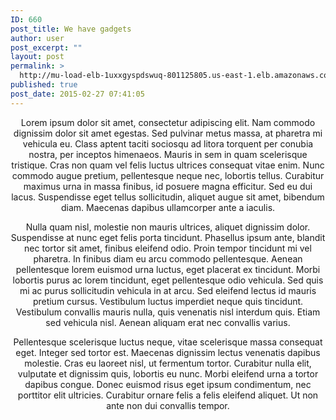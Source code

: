 ```yaml
---
ID: 660
post_title: We have gadgets
author: user
post_excerpt: ""
layout: post
permalink: >
  http://mu-load-elb-1uxxgyspdswuq-801125805.us-east-1.elb.amazonaws.com/2015/02/27/nulla-pretium-leo-ac-congue/
published: true
post_date: 2015-02-27 07:41:05
---
```

<header class="entry-header">Lorem ipsum dolor sit amet, consectetur adipiscing elit. Nam commodo dignissim dolor sit amet egestas. Sed pulvinar metus massa, at pharetra mi vehicula eu. Class aptent taciti sociosqu ad litora torquent per conubia nostra, per inceptos himenaeos. Mauris in sem in quam scelerisque tristique. Cras non quam vel felis luctus ultrices consequat vitae enim. Nunc commodo augue pretium, pellentesque neque nec, lobortis tellus. Curabitur maximus urna in massa finibus, id posuere magna efficitur. Sed eu dui lacus. Suspendisse eget tellus sollicitudin, aliquet augue sit amet, bibendum diam. Maecenas dapibus ullamcorper ante a iaculis.

Nulla quam nisl, molestie non mauris ultrices, aliquet dignissim dolor. Suspendisse at nunc eget felis porta tincidunt. Phasellus ipsum ante, blandit nec tortor sit amet, finibus eleifend odio. Proin tempor tincidunt mi vel pharetra. In finibus diam eu arcu commodo pellentesque. Aenean pellentesque lorem euismod urna luctus, eget placerat ex tincidunt. Morbi lobortis purus ac lorem tincidunt, eget pellentesque odio vehicula. Sed quis mi ac purus sollicitudin vehicula in at arcu. Sed eleifend lectus id mauris pretium cursus. Vestibulum luctus imperdiet neque quis tincidunt. Vestibulum convallis mauris nulla, quis venenatis nisl interdum quis. Etiam sed vehicula nisl. Aenean aliquam erat nec convallis varius.

Pellentesque scelerisque luctus neque, vitae scelerisque massa consequat eget. Integer sed tortor est. Maecenas dignissim lectus venenatis dapibus molestie. Cras eu laoreet nisl, ut fermentum tortor. Curabitur nulla elit, vulputate et dignissim quis, lobortis eu nunc. Morbi eleifend urna a tortor dapibus congue. Donec euismod risus eget ipsum condimentum, nec porttitor elit ultricies. Curabitur ornare felis a felis eleifend aliquet. Ut non ante non dui convallis tempor.

</header>